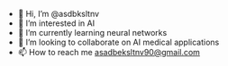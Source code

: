 - 👋 Hi, I’m @asdbksltnv
- 👀 I’m interested in AI
- 🌱 I’m currently learning neural networks
- 💞️ I’m looking to collaborate on AI medical applications
- 📫 How to reach me asadbeksltnv90@gmail.com

<!---
asdbksltnv/asdbksltnv is a ✨ special ✨ repository because its `README.md` (this file) appears on your GitHub profile.
You can click the Preview link to take a look at your changes.
--->
